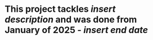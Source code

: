 # This project tackles *insert description* and was done from January of 2025 - *insert end date* #
